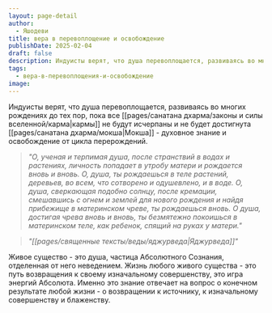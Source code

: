 ```yaml
---
layout: page-detail
author:
  - Яшодеви
title: вера в перевоплощение и освобождение
publishDate: 2025-02-04
draft: false
description: Индуисты верят, что душа перевоплощается, развиваясь во многих рождениях до тех пор, пока все кармы не будут исчерпаны и не будет достигнута Мокша - духовное знание и освобождение от цикла перерождений.
tags:
  - вера-в-перевоплощения-и-освобождение
image:
---
```

Индуисты верят, что душа перевоплощается, развиваясь во многих рождениях до тех пор, пока все [[pages/санатана дхарма/законы и силы вселенной/карма|кармы]] не будут исчерпаны и не будет достигнута [[pages/санатана дхарма/мокша|Мокша]] - духовное знание и освобождение от цикла перерождений.

>*"О, ученая и терпимая душа, после странствий в водах и растениях, личность попадает в утробу матери и рождается вновь и вновь. О, душа, ты рождаешься в теле растений, деревьев, во всем, что сотворено и одушевлено, и в воде. О, душа, сверкающая подобно солнцу, после кремации, смешавшись с огнем и землей для нового рождения и найдя прибежище в материнском чреве, ты рождаешься вновь. О душа, достигая чрева вновь и вновь, ты безмятежно покоишься в материнском теле, как ребенок, спящий на руках у матери."*

>*"[[pages/священные тексты/веды/яджурведа|Яджурведа]]"*

Живое существо - это душа, частица Абсолютного Сознания, отделенная от него неведением. Жизнь любого живого существа - это путь возвращения к своему изначальному совершенству, это игра энергий Абсолюта. Именно это знание отвечает на вопрос о конечном результате любой жизни - о возвращении к источнику, к изначальному совершенству и блаженству.

